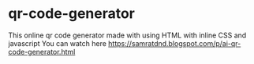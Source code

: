 # qr-code-generator
This online qr code generator made with using HTML with inline CSS and javascript 
You can watch here
https://samratdnd.blogspot.com/p/ai-qr-code-generator.html
